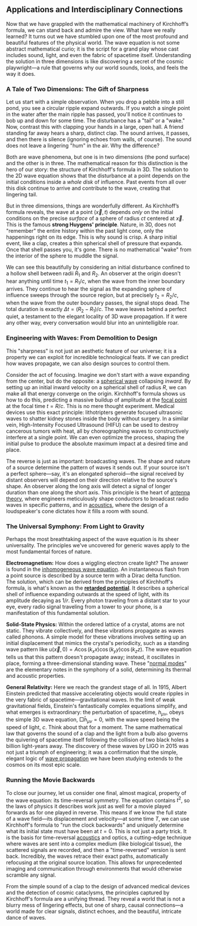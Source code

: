 ## Applications and Interdisciplinary Connections

Now that we have grappled with the mathematical machinery of Kirchhoff’s formula, we can stand back and admire the view. What have we really learned? It turns out we have stumbled upon one of the most profound and beautiful features of the physical world. The wave equation is not some abstract mathematical curio; it is the script for a grand play whose cast includes sound, light, and even the fabric of spacetime itself. Understanding the solution in three dimensions is like discovering a secret of the cosmic playwright—a rule that governs why our world sounds, looks, and feels the way it does.

### A Tale of Two Dimensions: The Gift of Sharpness

Let us start with a simple observation. When you drop a pebble into a still pond, you see a circular ripple expand outwards. If you watch a single point in the water after the main ripple has passed, you'll notice it continues to bob up and down for some time. The disturbance has a "tail" or a "wake." Now, contrast this with clapping your hands in a large, open hall. A friend standing far away hears a sharp, distinct clap. The sound arrives, it passes, and then there is silence (ignoring echoes from walls, of course). The sound does not leave a lingering "hum" in the air. Why the difference?

Both are wave phenomena, but one is in two dimensions (the pond surface) and the other is in three. The mathematical reason for this distinction is the hero of our story: the structure of Kirchhoff's formula in 3D. The solution to the 2D wave equation shows that the disturbance at a point depends on the initial conditions inside a *whole disk* of influence. Past events from all over this disk continue to arrive and contribute to the wave, creating that lingering tail.

But in three dimensions, things are wonderfully different. As Kirchhoff’s formula reveals, the wave at a point $(\vec{x}, t)$ depends *only* on the initial conditions on the precise *surface* of a sphere of radius $ct$ centered at $\vec{x}$. This is the famous **strong Huygens' principle**. Nature, in 3D, does not "remember" the entire history within the past light cone, only the happenings right on its edge. This is why sound is crisp. A sharp initial event, like a clap, creates a thin spherical shell of pressure that expands. Once that shell passes you, it's gone. There is no mathematical "wake" from the interior of the sphere to muddle the signal.

We can see this beautifully by considering an initial disturbance confined to a hollow shell between radii $R_1$ and $R_2$. An observer at the origin doesn't hear anything until time $t_1 = R_1/c$, when the wave from the inner boundary arrives. They continue to hear the signal as the expanding sphere of influence sweeps through the source region, but at precisely $t_2 = R_2/c$, when the wave from the outer boundary passes, the signal stops dead. The total duration is exactly $\Delta t = (R_2 - R_1)/c$. The wave leaves behind a perfect quiet, a testament to the elegant locality of 3D wave propagation. If it were any other way, every conversation would blur into an unintelligible roar.

### Engineering with Waves: From Demolition to Design

This "sharpness" is not just an aesthetic feature of our universe; it is a property we can exploit for incredible technological feats. If we can predict how waves propagate, we can also design sources to control them.

Consider the act of focusing. Imagine we don't start with a wave expanding from the center, but do the opposite: a [spherical wave](@article_id:174767) collapsing *inward*. By setting up an initial inward velocity on a spherical shell of radius $R$, we can make all that energy converge on the origin. Kirchhoff's formula shows us how to do this, predicting a massive buildup of amplitude at the [focal point](@article_id:173894) at the focal time $t=R/c$. This is no mere thought experiment. Medical devices use this exact principle: lithotripters generate focused ultrasonic waves to shatter kidney stones inside the body without surgery. In a similar vein, High-Intensity Focused Ultrasound (HIFU) can be used to destroy cancerous tumors with heat, all by choreographing waves to constructively interfere at a single point. We can even optimize the process, shaping the initial pulse to produce the absolute maximum impact at a desired time and place.

The reverse is just as important: broadcasting waves. The shape and nature of a source determine the pattern of waves it sends out. If your source isn't a perfect sphere—say, it's an elongated spheroid—the signal received by distant observers will depend on their direction relative to the source's shape. An observer along the long axis will detect a signal of longer duration than one along the short axis. This principle is the heart of [antenna theory](@article_id:265756), where engineers meticulously shape conductors to broadcast radio waves in specific patterns, and in [acoustics](@article_id:264841), where the design of a loudspeaker's cone dictates how it fills a room with sound.

### The Universal Symphony: From Light to Gravity

Perhaps the most breathtaking aspect of the wave equation is its sheer universality. The principles we've uncovered for generic waves apply to the most fundamental forces of nature.

**Electromagnetism:** How does a wiggling electron create light? The answer is found in the [inhomogeneous wave equation](@article_id:176383). An instantaneous flash from a point source is described by a source term with a Dirac delta function. The solution, which can be derived from the principles of Kirchhoff's formula, is what's known as the **[retarded potential](@article_id:188613)**. It describes a spherical shell of influence expanding outwards at the speed of light, with its amplitude decaying as $1/r$. Every photon traveling from a distant star to your eye, every radio signal traveling from a tower to your phone, is a manifestation of this fundamental solution.

**Solid-State Physics:** Within the ordered lattice of a crystal, atoms are not static. They vibrate collectively, and these vibrations propagate as waves called phonons. A simple model for these vibrations involves setting up an initial displacement that mimics the crystal's periodicity, such as a standing wave pattern like $u(\vec{x}, 0) = A \cos(k_x x) \cos(k_y y) \cos(k_z z)$. The wave equation tells us that this pattern doesn't propagate away; instead, it oscillates in place, forming a three-dimensional standing wave. These "[normal modes](@article_id:139146)" are the elementary notes in the symphony of a solid, determining its thermal and acoustic properties.

**General Relativity:** Here we reach the grandest stage of all. In 1915, Albert Einstein predicted that massive accelerating objects would create ripples in the very fabric of spacetime—gravitational waves. In the limit of weak gravitational fields, Einstein's fantastically complex equations simplify, and what emerges is extraordinary: the perturbation of spacetime, $h_{\mu\nu}$, obeys the simple 3D wave equation, $\Box \bar{h}_{\mu\nu} = 0$, with the wave speed being the speed of light, $c$. Think about that for a moment. The same mathematical law that governs the sound of a clap and the light from a bulb also governs the quivering of spacetime itself following the collision of two black holes a billion light-years away. The discovery of these waves by LIGO in 2015 was not just a triumph of engineering; it was a confirmation that the simple, elegant logic of [wave propagation](@article_id:143569) we have been studying extends to the cosmos on its most epic scale.

### Running the Movie Backwards

To close our journey, let us consider one final, almost magical, property of the wave equation: its time-reversal symmetry. The equation contains $t^2$, so the laws of physics it describes work just as well for a movie played forwards as for one played in reverse. This means if we know the full state of a wave field—its displacement and velocity—at some time $T$, we can use Kirchhoff's formula to "run the clock backwards" and uniquely determine what its initial state must have been at $t=0$. This is not just a party trick. It is the basis for time-reversal [acoustics](@article_id:264841) and optics, a cutting-edge technique where waves are sent into a complex medium (like biological tissue), the scattered signals are recorded, and then a "time-reversed" version is sent back. Incredibly, the waves retrace their exact paths, automatically refocusing at the original source location. This allows for unprecedented imaging and communication through environments that would otherwise scramble any signal.

From the simple sound of a clap to the design of advanced medical devices and the detection of cosmic cataclysms, the principles captured by Kirchhoff's formula are a unifying thread. They reveal a world that is not a blurry mess of lingering effects, but one of sharp, causal connections—a world made for clear signals, distinct echoes, and the beautiful, intricate dance of waves.